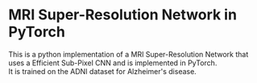 # MRI Super-Resolution Network in PyTorch
This is a python implementation of a MRI Super-Resolution Network that uses a Efficient Sub-Pixel CNN and is implemented in PyTorch.<br>
It is trained on the ADNI dataset for Alzheimer's disease.
